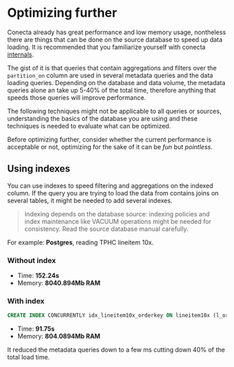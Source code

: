 # Optimizing further

Conecta already has great performance and low memory usage, nontheless there are things that
can be done on the source database to speed up data loading. It is recommended that you familiarize
yourself with conecta [internals](/project/internals).

The gist of it is that queries that contain aggregations and filters over the `partition_on`
column are used in several metadata queries and the data loading queries.
Depending on the database and data volume, the metadata queries alone an take up 5-40% of the
total time, therefore anything that speeds those queries will improve performance.

The following techniques might not be applicable to all queries or sources, understanding the 
basics of the database you are using and these techniques is needed to evaluate what can be optimized.

Before optimizing further, consider whether the current performance is acceptable or not,
optimizing for the sake of it can be *fun* but *pointless*.

## Using indexes

You can use indexes to speed filtering and aggregations on the indexed column.
If the query you are trying to load the data from contains joins on several tables,
it might be needed to add several indexes.

> Indexing depends on the database source: indexing policies and index maintenance like VACUUM operations
> might be needed for consistency. Read the source database manual carefully.

For example: **Postgres**, reading TPHC lineitem 10x.

### Without index

* Time: **152.24s**
* Memory: **8040.894Mb RAM**

### With index

```sql
CREATE INDEX CONCURRENTLY idx_lineitem10x_orderkey ON lineitem10x (l_orderkey);
```

* Time: **91.75s**
* Memory: **804.0894Mb RAM**

It reduced the metadata queries down to a few ms cutting down 40% of the total load time.